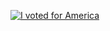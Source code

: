 [![I voted for America](https://user-images.githubusercontent.com/3104489/97828882-616ae680-1c96-11eb-8110-4f39349b4033.gif
 "I voted for America")](https://github.blog/2020-11-02-commit-your-vote-on-election-day/)
